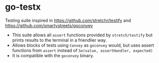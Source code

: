 # go-testx

Testing suite inspired in https://github.com/stretchr/testify and https://github.com/smartystreets/goconvey

- This suite allows all `assert` functions provided by `stretch/testify` but prints results to the terminal in a friendlier way.
- Allows blocks of tests using `Convey` as `goconvey` would, but uses assert functions from `assert` instead of `So(value, assertHandler, expected)`
- It is compatible with the `goconvey` binary.